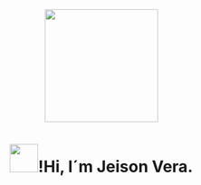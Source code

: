 <div id="header" align="center">
<img src="https://media.giphy.com/media/26uf2I4Vlv2ttNvZm/giphy.gif" width="200px"/>
<h1> <img src="https://media.giphy.com/media/1ZDDyAaAA82ywDiyKs/giphy.gif" width="50px"/>!Hi, I´m Jeison Vera. </h1>
</div>
